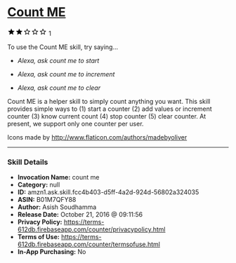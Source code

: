# [Count ME](http://alexa.amazon.com/#skills/amzn1.ask.skill.fcc4b403-d5ff-4a2d-924d-56802a324035)
![2 stars](../../images/ic_star_black_18dp_1x.png)![2 stars](../../images/ic_star_black_18dp_1x.png)![2 stars](../../images/ic_star_border_black_18dp_1x.png)![2 stars](../../images/ic_star_border_black_18dp_1x.png)![2 stars](../../images/ic_star_border_black_18dp_1x.png) 1

To use the Count ME skill, try saying...

* *Alexa, ask count me to start*

* *Alexa, ask count me to increment*

* *Alexa, ask count me to clear*

Count ME is a helper skill to simply count anything you want. This skill provides simple ways to (1) start a counter (2) add values or increment counter (3) know current count (4) stop counter (5) clear counter. At present, we support only one counter per user.

Icons made by http://www.flaticon.com/authors/madebyoliver

***

### Skill Details

* **Invocation Name:** count me
* **Category:** null
* **ID:** amzn1.ask.skill.fcc4b403-d5ff-4a2d-924d-56802a324035
* **ASIN:** B01M7QFY88
* **Author:** Asish Soudhamma
* **Release Date:** October 21, 2016 @ 09:11:56
* **Privacy Policy:** https://terms-612db.firebaseapp.com/counter/privacypolicy.html
* **Terms of Use:** https://terms-612db.firebaseapp.com/counter/termsofuse.html
* **In-App Purchasing:** No
